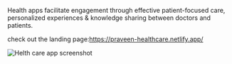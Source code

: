 
Health apps facilitate engagement through effective patient-focused care, 
personalized experiences & knowledge sharing between doctors and patients.

check out the landing page:https://praveen-healthcare.netlify.app/

![Helth care app screenshot](https://user-images.githubusercontent.com/108740344/199449918-32f27caa-808d-4f23-ad82-92f983d3b641.png)
